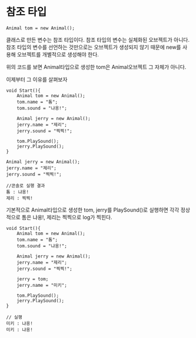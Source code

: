 참조 타입
========

    Animal tom = new Animal();

클래스로 만든 변수는 참조 타입이다.
참조 타입의 변수는 실체화된 오브젝트가 아니다.
참조 타입의 변수를 선언하는 것만으로는 오브젝트가 생성되지 않기 때문에 new를 사용해 오브젝트를 개별적으로 생성해야 한다.

위의 코드를 보면 Animal타입으로 생성한 tom은 Animal오브젝트 그 자체가 아니다.

이제부터 그 이유를 살펴보자

	void Start(){
		Animal tom = new Animal();
		tom.name = "톰";
		tom.sound = "냐옹!";
		
		Animal jerry = new Animal();
		jerry.name = "제리";
		jerry.sound = "찍찍!";
		
		tom.PlaySound();
		jerry.PlaySound();
	}
	
	Animal jerry = new Animal();
	jerry.name = "제리";
	jerry.sound = "찍찍!";
	
	//콘솔로 실행 결과
	톰 : 냐옹!
	제리 : 찍찍!

기본적으로 Animal타입으로 생성한 tom, jerry를 PlaySound()로 실행하면
각각 정상적으로 톰은 냐옹!, 제리는 찍찍으로 log가 찍힌다.

	void Start(){
		Animal tom = new Animal();
		tom.name = "톰";
		tom.sound = "냐옹!";
		
		Animal jerry = new Animal();
		jerry.name = "제리";
		jerry.sound = "찍찍!";

		jerry = tom;
		jerry.name = "미키";
		
		tom.PlaySound();
		jerry.PlaySound();
	}
	
	// 실행
	미키 : 냐옹!
	미키 : 냐옹!